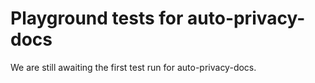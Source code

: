 # Playground tests for auto-privacy-docs
We are still awaiting the first test run for auto-privacy-docs.
